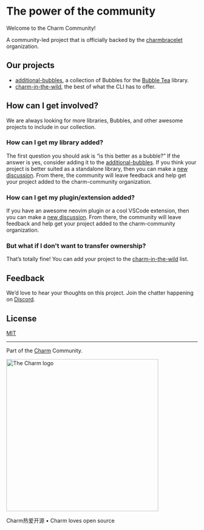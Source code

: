 
<!--

**Here are some ideas to get you started:**

🙋‍♀️ A short introduction - what is your organization all about?
🌈 Contribution guidelines - how can the community get involved?
👩‍💻 Useful resources - where can the community find your docs? Is there anything else the community should know?
🍿 Fun facts - what does your team eat for breakfast?
🧙 Remember, you can do mighty things with the power of [Markdown](https://docs.github.com/github/writing-on-github/getting-started-with-writing-and-formatting-on-github/basic-writing-and-formatting-syntax)
-->

# The power of the community

Welcome to the Charm Community!

A community-led project that is officially backed by the [charmbracelet][charm] organization.

## Our projects

- [additional-bubbles][additional-bubbles], a collection of Bubbles for the [Bubble Tea][bubbletea] library.
- [charm-in-the-wild][charm-in-the-wild], the best of what the CLI has to offer.

## How can I get involved?

We are always looking for more libraries, Bubbles, and other awesome projects to include in our collection.

### How can I get my library added?

The first question you should ask is “is this better as a bubble?” If the answer is yes, consider adding it to the [additional-bubbles][additional-bubbles].
If you think your project is better suited as a standalone library, then you can make a [new discussion][new-discussion].
From there, the community will leave feedback and help get your project added to the charm-community organization.

### How can I get my plugin/extension added?

If you have an awesome neovim plugin or a cool VSCode extension, then you can make a [new discussion][new-discussion].
From there, the community will leave feedback and help get your project added to the charm-community organization.

### But what if I don't want to transfer ownership?

That’s totally fine!
You can add your project to the [charm-in-the-wild][charm-in-the-wild] list.

## Feedback

We’d love to hear your thoughts on this project. Join the chatter happening on [Discord](https://charm.sh/chat).

## License

[MIT](https://github.com/charmbracelet/skate/raw/main/LICENSE)

***

Part of the [Charm](https://charm.sh) Community.

<a href="https://charm.sh/"><img alt="The Charm logo" src="https://stuff.charm.sh/charm-badge.jpg" width="400"></a>

Charm热爱开源 • Charm loves open source

[charm]: https://github.com/charmbracelet
[bubbletea]: https://github.com/charmbracelet/bubbletea
[new-discussion]: https://github.com/charm-community/charm-community/discussions/new/choose
[additional-bubbles]: https://github.com/charm-community/additional-bubbles
[charm-in-the-wild]: https://github.com/charm-community/charm-in-the-wild
